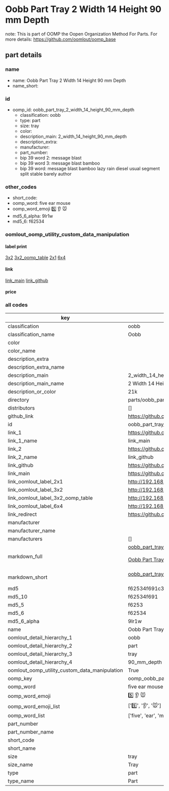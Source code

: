 # Oobb Part Tray 2 Width 14 Height 90 mm Depth  

note: This is part of OOMP the Oopen Organization Method For Parts. For more details: https://github.com/oomlout/oomp_base

##  part details
  







### name
* name: Oobb Part Tray 2 Width 14 Height 90 mm Depth
* name_short: 
### id
* oomp_id: oobb_part_tray_2_width_14_height_90_mm_depth
  * classification: oobb
  * type: part
  * size: tray
  * color: 
  * description_main: 2_width_14_height_90_mm_depth
  * description_extra: 
  * manufacturer: 
  * part_number: 
  * bip 39 word 2: message blast
  * bip 39 word 3: message blast bamboo
  * bip 39 word: message blast bamboo lazy rain diesel usual segment split stable barely author

### other_codes
* short_code: 
* oomp_word: five ear mouse
* oomp_word_emoji :five: :ear: :mouse:
* md5_6_alpha: 9lr1w
* md5_6: f62534






### oomlout_oomp_utility_custom_data_manipulation
#### label print
[3x2](http://192.168.1.245:1112/?label=oomp%209lr1w)
[3x2_oomp_table](http://192.168.1.108:1112/?label=oomp%209lr1w)
[2x1](http://192.168.1.242:1112/?label=oomp%209lr1w)
[6x4](http://192.168.1.55:1112/?label=oomp%209lr1w)    

#### link

[link_main](https://github.com/oomlout/oomlout_oomp_version_1_messy/tree/main/parts/oobb_part_tray_2_width_14_height_90_mm_depth) [link_github](https://github.com/oomlout/oomlout_oomp_version_1_messy/tree/main/parts/oobb_part_tray_2_width_14_height_90_mm_depth)                             

#### price







### all codes 
| key | value |  
| --- | --- |  
| classification | oobb |  
| classification_name | Oobb |  
| color |  |  
| color_name |  |  
| description_extra |  |  
| description_extra_name |  |  
| description_main | 2_width_14_height_90_mm_depth |  
| description_main_name | 2 Width 14 Height 90 mm Depth |  
| description_or_color | 21k |  
| directory | parts/oobb_part_tray_2_width_14_height_90_mm_depth |  
| distributors | [] |  
| github_link | https://github.com/oomlout/oomlout_oomp_part_src/tree/main/parts/oobb_part_tray_2_width_14_height_90_mm_depth |  
| id | oobb_part_tray_2_width_14_height_90_mm_depth |  
| link_1 | https://github.com/oomlout/oomlout_oomp_version_1_messy/tree/main/parts/oobb_part_tray_2_width_14_height_90_mm_depth |  
| link_1_name | link_main |  
| link_2 | https://github.com/oomlout/oomlout_oomp_version_1_messy/tree/main/parts/oobb_part_tray_2_width_14_height_90_mm_depth |  
| link_2_name | link_github |  
| link_github | https://github.com/oomlout/oomlout_oomp_version_1_messy/tree/main/parts/oobb_part_tray_2_width_14_height_90_mm_depth |  
| link_main | https://github.com/oomlout/oomlout_oomp_version_1_messy/tree/main/parts/oobb_part_tray_2_width_14_height_90_mm_depth |  
| link_oomlout_label_2x1 | http://192.168.1.242:1112/?label=oomp%209lr1w |  
| link_oomlout_label_3x2 | http://192.168.1.245:1112/?label=oomp%209lr1w |  
| link_oomlout_label_3x2_oomp_table | http://192.168.1.108:1112/?label=oomp%209lr1w |  
| link_oomlout_label_6x4 | http://192.168.1.55:1112/?label=oomp%209lr1w |  
| link_redirect | https://github.com/oomlout/oomlout_oomp_version_1_messy/tree/main/parts/oobb_part_tray_2_width_14_height_90_mm_depth |  
| manufacturer |  |  
| manufacturer_name |  |  
| manufacturers | [] |  
| markdown_full | [oobb_part_tray_2_width_14_height_90_mm_depth](none)<br>[](none)<br>[Oobb Part Tray 2 Width 14 Height 90 Mm Depth](none)<br><br> |  
| markdown_short | [oobb_part_tray_2_width_14_height_90_mm_depth](none)<br><br> |  
| md5 | f62534f691c33e04f65887e62405dc5f |  
| md5_10 | f62534f691 |  
| md5_5 | f6253 |  
| md5_6 | f62534 |  
| md5_6_alpha | 9lr1w |  
| name | Oobb Part Tray 2 Width 14 Height 90 mm Depth |  
| oomlout_detail_hierarchy_1 | oobb |  
| oomlout_detail_hierarchy_2 | part |  
| oomlout_detail_hierarchy_3 | tray |  
| oomlout_detail_hierarchy_4 | 90_mm_depth |  
| oomlout_oomp_utility_custom_data_manipulation | True |  
| oomp_key | oomp_oobb_part_tray_2_width_14_height_90_mm_depth |  
| oomp_word | five ear mouse |  
| oomp_word_emoji | :five: :ear: :mouse: |  
| oomp_word_emoji_list | [':five:', ':ear:', ':mouse:'] |  
| oomp_word_list | ['five', 'ear', 'mouse'] |  
| part_number |  |  
| part_number_name |  |  
| short_code |  |  
| short_name |  |  
| size | tray |  
| size_name | Tray |  
| type | part |  
| type_name | Part |  
